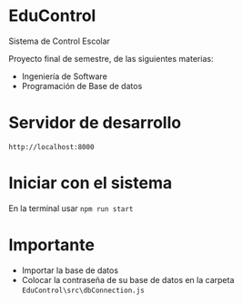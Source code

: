 # EduControl

Sistema de Control Escolar

Proyecto final de semestre, de las siguientes materias:
* Ingeniería de Software
* Programación de Base de datos

# Servidor de desarrollo

`http://localhost:8000`

# Iniciar con el sistema

En la terminal usar `npm run start`

# Importante

* Importar la base de datos
* Colocar la contraseña de su base de datos en la carpeta `EduControl\src\dbConnection.js`
